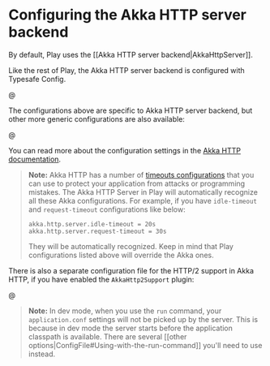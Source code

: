 # Configuring the Akka HTTP server backend

By default, Play uses the [[Akka HTTP server backend|AkkaHttpServer]].

Like the rest of Play, the Akka HTTP server backend is configured with Typesafe Config.

@[](/confs/play-akka-http-server/reference.conf)

The configurations above are specific to Akka HTTP server backend, but other more generic configurations are also available:
 
@[](/confs/play-server/reference.conf)

You can read more about the configuration settings in the [Akka HTTP documentation](http://doc.akka.io/docs/akka-http/current/scala/http/configuration.html).

> **Note:** Akka HTTP has a number of [timeouts configurations](http://doc.akka.io/docs/akka-http/10.0.7/scala/http/common/timeouts.html#server-timeouts) that you can use to protect your application from attacks or programming mistakes. The Akka HTTP Server in Play will automatically recognize all these Akka configurations. For example, if you have `idle-timeout` and `request-timeout` configurations like below:
>
> ```
> akka.http.server.idle-timeout = 20s
> akka.http.server.request-timeout = 30s
> ```
>
> They will be automatically recognized. Keep in mind that Play configurations listed above will override the Akka ones.

There is also a separate configuration file for the HTTP/2 support in Akka HTTP, if you have enabled the `AkkaHttp2Support` plugin:

@[](/confs/play-akka-http2-support/reference.conf)

> **Note:** In dev mode, when you use the `run` command, your `application.conf` settings will not be picked up by the server. This is because in dev mode the server starts before the application classpath is available. There are several [[other options|ConfigFile#Using-with-the-run-command]] you'll need to use instead.

